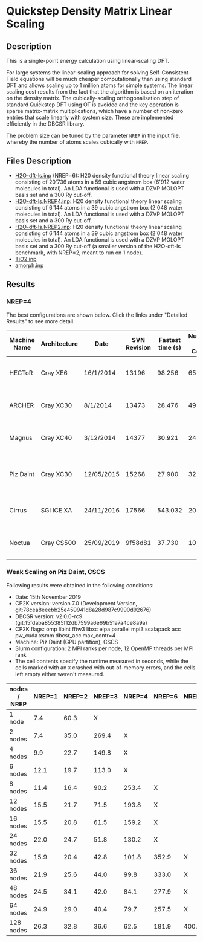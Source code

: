 # Quickstep Density Matrix Linear Scaling

## Description

This is a single-point energy calculation using linear-scaling DFT.

For large systems the linear-scaling approach for solving Self-Consistent-Field equations will be much cheaper computationally than using standard DFT and allows scaling up to 1 million atoms for simple systems. The linear scaling cost results from the fact that the algorithm is based on an iteration on the density matrix. The cubically-scaling orthogonalisation step of standard Quickstep DFT using OT is avoided and the key operation is sparse matrix-matrix multiplications, which have a number of non-zero entries that scale linearly with system size. These are implemented efficiently in the DBCSR library.

The problem size can be tuned by the parameter `NREP` in the input file, whereby the number of atoms scales cubically with `NREP`.

## Files Description

- [H2O-dft-ls.inp](H2O-dft-ls.inp) (NREP=6): H20 density functional theory linear scaling consisting of 20'736 atoms in a 59 cubic angstrom box (6'912 water molecules in total). An LDA functional is used with a DZVP MOLOPT basis set and a 300 Ry cut-off.
- [H2O-dft-ls.NREP4.inp](H2O-dft-ls.NREP4.inp): H20 density functional theory linear scaling consisting of 6'144 atoms in a 39 cubic angstrom box (2'048 water molecules in total). An LDA functional is used with a DZVP MOLOPT basis set and a 300 Ry cut-off.
- [H2O-dft-ls.NREP2.inp](H2O-dft-ls.NREP2.inp): H20 density functional theory linear scaling consisting of 6'144 atoms in a 39 cubic angstrom box (2'048 water molecules in total). An LDA functional is used with a DZVP MOLOPT basis set and a 300 Ry cut-off (a smaller version of the H2O-dft-ls benchmark, with NREP=2, meant to run on 1 node).
- [TiO2.inp](TiO2.inp)
- [amorph.inp](amorph.inp)

## Results

### NREP=4

The best configurations are shown below. Click the links under "Detailed Results" to see more detail.

| Machine Name | Architecture | Date       | SVN Revision | Fastest time (s) | Number of Cores | Number of Threads                  | Detailed Results |
| ------------ | ------------ | ---------- | ------------ | ---------------- | --------------- | ---------------------------------- | ---------------- |
| HECToR       | Cray XE6     | 16/1/2014  | 13196        | 98.256           | 65536           | 8 OMP threads per MPI task         | [hector-h2o-dft-ls](https://www.cp2k.org/performance:hector-h2o-dft-ls) |
| ARCHER       | Cray XC30    | 8/1/2014   | 13473        | 28.476           | 49152           | 4 OMP threads per MPI task         | [archer-h2o-dft-ls](https://www.cp2k.org/performance:archer-h2o-dft-ls) |
| Magnus       | Cray XC40    | 3/12/2014  | 14377        | 30.921           | 24576           | 2 OMP threads per MPI task         | [magnus-h2o-dft-ls](https://www.cp2k.org/performance:magnus-h2o-dft-ls) |
| Piz Daint    | Cray XC30    | 12/05/2015 | 15268        | 27.900           | 32768           | 2 OMP threads per MPI task, no PU  | [piz-daint-h2o-dft-ls](https://www.cp2k.org/performance:piz-daint-h2o-dft-ls) |
| Cirrus       | SGI ICE XA   | 24/11/2016 | 17566        | 543.032          | 2016            | 2 OMP threads per MPI task         | [cirrus-h2o-dft-ls](https://www.cp2k.org/performance:cirrus-h2o-dft-ls) |
| Noctua       | Cray CS500   | 25/09/2019 | 9f58d81      | 37.730           | 10240           | 10 OMP thread per MPI task         | [noctua-h2o-dft-ls](https://www.cp2k.org/performance:noctua-h2o-dft-ls) |

### Weak Scaling on Piz Daint, CSCS

Following results were obtained in the following conditions:

- Date: 15th November 2019
- CP2K version: version 7.0 (Development Version, git:78cea8eeebb25e459941d8a28d987c9990d92676)
- DBCSR version: v2.0.0-rc9 (git:15fdaba855385f12db7599a6e69b51a7a4ce8a9a)
- CP2K flags: omp libint fftw3 libxc elpa parallel mpi3 scalapack acc pw_cuda xsmm dbcsr_acc max_contr=4
- Machine: Piz Daint (GPU partition), CSCS
- Slurm configuration: 2 MPI ranks per node, 12 OpenMP threads per MPI rank
- The cell contents specify the runtime measured in seconds, while the cells marked with an `X` crashed with out-of-memory errors, and the cells left empty either weren't measured.

|  nodes / NREP | NREP=1 | NREP=2 | NREP=3 | NREP=4 | NREP=6 | NREP=8 | NREP=9 |
| ------------- | -----  | -----  | -----  | -----  | -----  | -----  | -----  |
|  1 node       |   7.4  |  60.3  |   X    |        |        |        |        |
|  2 nodes      |   7.4  |  35.0  | 269.4  |   X    |        |        |        |
|  4 nodes      |   9.9  |  22.7  | 149.8  |   X    |        |        |        |
|  6 nodes      |  12.1  |  19.7  | 113.0  |   X    |        |        |        |
|  8 nodes      |  11.4  |  16.4  |  90.2  | 253.4  |   X    |        |        |
| 12 nodes      |  15.5  |  21.7  |  71.5  | 193.8  |   X    |        |        |
| 16 nodes      |  15.5  |  20.8  |  61.5  | 159.2  |   X    |        |        |
| 24 nodes      |  22.0  |  24.7  |  51.8  | 130.2  |   X    |        |        |
| 32 nodes      |  15.9  |  20.4  |  42.8  | 101.8  | 352.9  |   X    |        |
| 36 nodes      |  21.9  |  25.6  |  44.0  |  99.8  | 333.0  |   X    |        |
| 48 nodes      |  24.5  |  34.1  |  42.0  |  84.1  | 277.9  |   X    |        |
| 64 nodes      |  24.9  |  29.0  |  40.4  |  79.7  | 257.5  |   X    |        |
| 128 nodes     |  26.3  |  32.8  |  36.6  |  62.5  | 181.9  | 400.6  |   X    |

